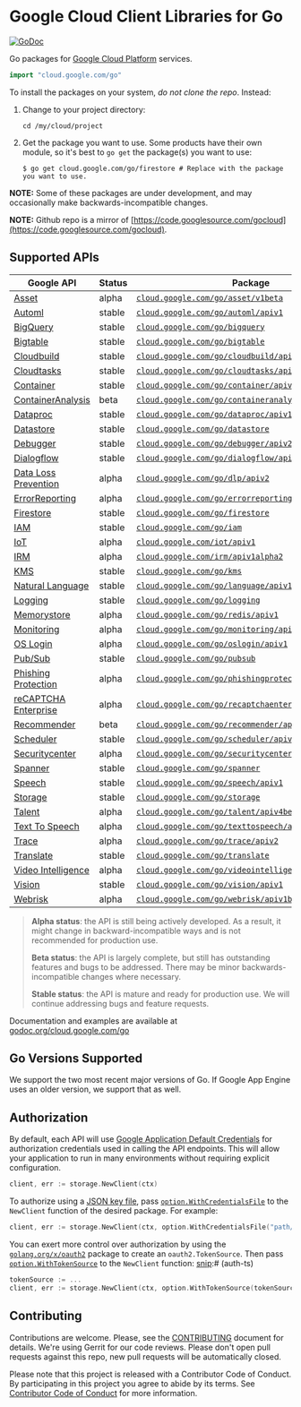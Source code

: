 # Google Cloud Client Libraries for Go

[![GoDoc](https://godoc.org/cloud.google.com/go?status.svg)](https://godoc.org/cloud.google.com/go)

Go packages for [Google Cloud Platform](https://cloud.google.com) services.

``` go
import "cloud.google.com/go"
```

To install the packages on your system, *do not clone the repo*. Instead:

1. Change to your project directory:

   ```
   cd /my/cloud/project
   ```
1. Get the package you want to use. Some products have their own module, so it's
   best to `go get` the package(s) you want to use:

   ```
   $ go get cloud.google.com/go/firestore # Replace with the package you want to use.
   ```

**NOTE:** Some of these packages are under development, and may occasionally
make backwards-incompatible changes.

**NOTE:** Github repo is a mirror of [https://code.googlesource.com/gocloud](https://code.googlesource.com/gocloud).

## Supported APIs

Google API                                      | Status       | Package
------------------------------------------------|--------------|-----------------------------------------------------------
[Asset][cloud-asset]                            | alpha        | [`cloud.google.com/go/asset/v1beta`](https://godoc.org/cloud.google.com/go/asset/v1beta)
[Automl][cloud-automl]                          | stable       | [`cloud.google.com/go/automl/apiv1`](https://godoc.org/cloud.google.com/go/automl/apiv1)
[BigQuery][cloud-bigquery]                      | stable       | [`cloud.google.com/go/bigquery`](https://godoc.org/cloud.google.com/go/bigquery)
[Bigtable][cloud-bigtable]                      | stable       | [`cloud.google.com/go/bigtable`](https://godoc.org/cloud.google.com/go/bigtable)
[Cloudbuild][cloud-build]                       | stable       | [`cloud.google.com/go/cloudbuild/apiv1`](https://godoc.org/cloud.google.com/go/cloudbuild/apiv1)
[Cloudtasks][cloud-tasks]                       | stable       | [`cloud.google.com/go/cloudtasks/apiv2`](https://godoc.org/cloud.google.com/go/cloudtasks/apiv2)
[Container][cloud-container]                    | stable       | [`cloud.google.com/go/container/apiv1`](https://godoc.org/cloud.google.com/go/container/apiv1)
[ContainerAnalysis][cloud-containeranalysis]    | beta         | [`cloud.google.com/go/containeranalysis/apiv1`](https://godoc.org/cloud.google.com/go/containeranalysis/apiv1)
[Dataproc][cloud-dataproc]                      | stable       | [`cloud.google.com/go/dataproc/apiv1`](https://godoc.org/cloud.google.com/go/dataproc/apiv1)
[Datastore][cloud-datastore]                    | stable       | [`cloud.google.com/go/datastore`](https://godoc.org/cloud.google.com/go/datastore)
[Debugger][cloud-debugger]                      | stable       | [`cloud.google.com/go/debugger/apiv2`](https://godoc.org/cloud.google.com/go/debugger/apiv2)
[Dialogflow][cloud-dialogflow]                  | stable       | [`cloud.google.com/go/dialogflow/apiv2`](https://godoc.org/cloud.google.com/go/dialogflow/apiv2)
[Data Loss Prevention][cloud-dlp]               | alpha        | [`cloud.google.com/go/dlp/apiv2`](https://godoc.org/cloud.google.com/go/dlp/apiv2)
[ErrorReporting][cloud-errors]                  | alpha        | [`cloud.google.com/go/errorreporting`](https://godoc.org/cloud.google.com/go/errorreporting)
[Firestore][cloud-firestore]                    | stable       | [`cloud.google.com/go/firestore`](https://godoc.org/cloud.google.com/go/firestore)
[IAM][cloud-iam]                                | stable       | [`cloud.google.com/go/iam`](https://godoc.org/cloud.google.com/go/iam)
[IoT][cloud-iot]                                | alpha        | [`cloud.google.com/iot/apiv1`](https://godoc.org/cloud.google.com/iot/apiv1)
[IRM][cloud-irm]                                | alpha        | [`cloud.google.com/irm/apiv1alpha2`](https://godoc.org/cloud.google.com/irm/apiv1alpha2)
[KMS][cloud-kms]                                | stable       | [`cloud.google.com/go/kms`](https://godoc.org/cloud.google.com/go/kms)
[Natural Language][cloud-natural-language]      | stable       | [`cloud.google.com/go/language/apiv1`](https://godoc.org/cloud.google.com/go/language/apiv1)
[Logging][cloud-logging]                        | stable       | [`cloud.google.com/go/logging`](https://godoc.org/cloud.google.com/go/logging)
[Memorystore][cloud-memorystore]                | alpha        | [`cloud.google.com/go/redis/apiv1`](https://godoc.org/cloud.google.com/go/redis/apiv1)
[Monitoring][cloud-monitoring]                  | alpha        | [`cloud.google.com/go/monitoring/apiv3`](https://godoc.org/cloud.google.com/go/monitoring/apiv3)
[OS Login][cloud-oslogin]                       | alpha        | [`cloud.google.com/go/oslogin/apiv1`](https://godoc.org/cloud.google.com/go/oslogin/apiv1)
[Pub/Sub][cloud-pubsub]                         | stable       | [`cloud.google.com/go/pubsub`](https://godoc.org/cloud.google.com/go/pubsub)
[Phishing Protection][cloud-phishingprotection] | alpha        | [`cloud.google.com/go/phishingprotection/apiv1beta1`](https://godoc.org/cloud.google.com/go/phishingprotection/apiv1beta1)
[reCAPTCHA Enterprise][cloud-recaptcha]         | alpha        | [`cloud.google.com/go/recaptchaenterprise/apiv1beta1`](https://godoc.org/cloud.google.com/go/recaptchaenterprise/apiv1beta1)
[Recommender][cloud-recommender]                | beta         | [`cloud.google.com/go/recommender/apiv1beta1`](https://godoc.org/cloud.google.com/go/recommender/apiv1beta1)
[Scheduler][cloud-scheduler]                    | stable       | [`cloud.google.com/go/scheduler/apiv1`](https://godoc.org/cloud.google.com/go/scheduler/apiv1)
[Securitycenter][cloud-securitycenter]          | alpha        | [`cloud.google.com/go/securitycenter/apiv1`](https://godoc.org/cloud.google.com/go/securitycenter/apiv1)
[Spanner][cloud-spanner]                        | stable       | [`cloud.google.com/go/spanner`](https://godoc.org/cloud.google.com/go/spanner)
[Speech][cloud-speech]                          | stable       | [`cloud.google.com/go/speech/apiv1`](https://godoc.org/cloud.google.com/go/speech/apiv1)
[Storage][cloud-storage]                        | stable       | [`cloud.google.com/go/storage`](https://godoc.org/cloud.google.com/go/storage)
[Talent][cloud-talent]                          | alpha        | [`cloud.google.com/go/talent/apiv4beta1`](https://godoc.org/cloud.google.com/go/talent/apiv4beta1)
[Text To Speech][cloud-texttospeech]            | alpha        | [`cloud.google.com/go/texttospeech/apiv1`](https://godoc.org/cloud.google.com/go/texttospeech/apiv1)
[Trace][cloud-trace]                            | alpha        | [`cloud.google.com/go/trace/apiv2`](https://godoc.org/cloud.google.com/go/trace/apiv2)
[Translate][cloud-translate]                    | stable       | [`cloud.google.com/go/translate`](https://godoc.org/cloud.google.com/go/translate)
[Video Intelligence][cloud-video]               | alpha        | [`cloud.google.com/go/videointelligence/apiv1beta1`](https://godoc.org/cloud.google.com/go/videointelligence/apiv1beta1)
[Vision][cloud-vision]                          | stable       | [`cloud.google.com/go/vision/apiv1`](https://godoc.org/cloud.google.com/go/vision/apiv1)
[Webrisk][cloud-webrisk]                        | alpha        | [`cloud.google.com/go/webrisk/apiv1beta1`](https://godoc.org/cloud.google.com/go/webrisk/apiv1beta1)

> **Alpha status**: the API is still being actively developed. As a
> result, it might change in backward-incompatible ways and is not recommended
> for production use.
>
> **Beta status**: the API is largely complete, but still has outstanding
> features and bugs to be addressed. There may be minor backwards-incompatible
> changes where necessary.
>
> **Stable status**: the API is mature and ready for production use. We will
> continue addressing bugs and feature requests.

Documentation and examples are available at [godoc.org/cloud.google.com/go](https://godoc.org/cloud.google.com/go)

## Go Versions Supported

We support the two most recent major versions of Go. If Google App Engine uses
an older version, we support that as well.

## Authorization

By default, each API will use [Google Application Default Credentials](https://developers.google.com/identity/protocols/application-default-credentials)
for authorization credentials used in calling the API endpoints. This will allow your
application to run in many environments without requiring explicit configuration.

[snip]:# (auth)
```go
client, err := storage.NewClient(ctx)
```

To authorize using a
[JSON key file](https://cloud.google.com/iam/docs/managing-service-account-keys),
pass
[`option.WithCredentialsFile`](https://godoc.org/google.golang.org/api/option#WithCredentialsFile)
to the `NewClient` function of the desired package. For example:

[snip]:# (auth-JSON)
```go
client, err := storage.NewClient(ctx, option.WithCredentialsFile("path/to/keyfile.json"))
```

You can exert more control over authorization by using the
[`golang.org/x/oauth2`](https://godoc.org/golang.org/x/oauth2) package to
create an `oauth2.TokenSource`. Then pass
[`option.WithTokenSource`](https://godoc.org/google.golang.org/api/option#WithTokenSource)
to the `NewClient` function:
[snip]:# (auth-ts)
```go
tokenSource := ...
client, err := storage.NewClient(ctx, option.WithTokenSource(tokenSource))
```

## Contributing

Contributions are welcome. Please, see the
[CONTRIBUTING](https://github.com/GoogleCloudPlatform/google-cloud-go/blob/master/CONTRIBUTING.md)
document for details. We're using Gerrit for our code reviews. Please don't open pull
requests against this repo, new pull requests will be automatically closed.

Please note that this project is released with a Contributor Code of Conduct.
By participating in this project you agree to abide by its terms.
See [Contributor Code of Conduct](https://github.com/GoogleCloudPlatform/google-cloud-go/blob/master/CONTRIBUTING.md#contributor-code-of-conduct)
for more information.

[cloud-asset]: https://cloud.google.com/security-command-center/docs/how-to-asset-inventory
[cloud-automl]: https://cloud.google.com/automl
[cloud-build]: https://cloud.google.com/cloud-build/
[cloud-bigquery]: https://cloud.google.com/bigquery/
[cloud-bigtable]: https://cloud.google.com/bigtable/
[cloud-container]: https://cloud.google.com/containers/
[cloud-containeranalysis]: https://cloud.google.com/container-registry/docs/container-analysis
[cloud-dataproc]: https://cloud.google.com/dataproc/
[cloud-datastore]: https://cloud.google.com/datastore/
[cloud-dialogflow]: https://cloud.google.com/dialogflow-enterprise/
[cloud-debugger]: https://cloud.google.com/debugger/
[cloud-dlp]: https://cloud.google.com/dlp/
[cloud-errors]: https://cloud.google.com/error-reporting/
[cloud-firestore]: https://cloud.google.com/firestore/
[cloud-iam]: https://cloud.google.com/iam/
[cloud-iot]: https://cloud.google.com/iot-core/
[cloud-irm]: https://cloud.google.com/incident-response/docs/concepts
[cloud-kms]: https://cloud.google.com/kms/
[cloud-pubsub]: https://cloud.google.com/pubsub/
[cloud-storage]: https://cloud.google.com/storage/
[cloud-language]: https://cloud.google.com/natural-language
[cloud-logging]: https://cloud.google.com/logging/
[cloud-natural-language]: https://cloud.google.com/natural-language/
[cloud-memorystore]: https://cloud.google.com/memorystore/
[cloud-monitoring]: https://cloud.google.com/monitoring/
[cloud-oslogin]: https://cloud.google.com/compute/docs/oslogin/rest
[cloud-phishingprotection]: https://cloud.google.com/phishing-protection/
[cloud-securitycenter]: https://cloud.google.com/security-command-center/
[cloud-scheduler]: https://cloud.google.com/scheduler
[cloud-spanner]: https://cloud.google.com/spanner/
[cloud-speech]: https://cloud.google.com/speech
[cloud-talent]: https://cloud.google.com/solutions/talent-solution/
[cloud-tasks]: https://cloud.google.com/tasks/
[cloud-texttospeech]: https://cloud.google.com/texttospeech/
[cloud-talent]: https://cloud.google.com/solutions/talent-solution/
[cloud-trace]: https://cloud.google.com/trace/
[cloud-translate]: https://cloud.google.com/translate
[cloud-recaptcha]: https://cloud.google.com/recaptcha-enterprise/
[cloud-recommender]: https://cloud.google.com/recommendations/
[cloud-video]: https://cloud.google.com/video-intelligence/
[cloud-vision]: https://cloud.google.com/vision
[cloud-webrisk]: https://cloud.google.com/web-risk/
